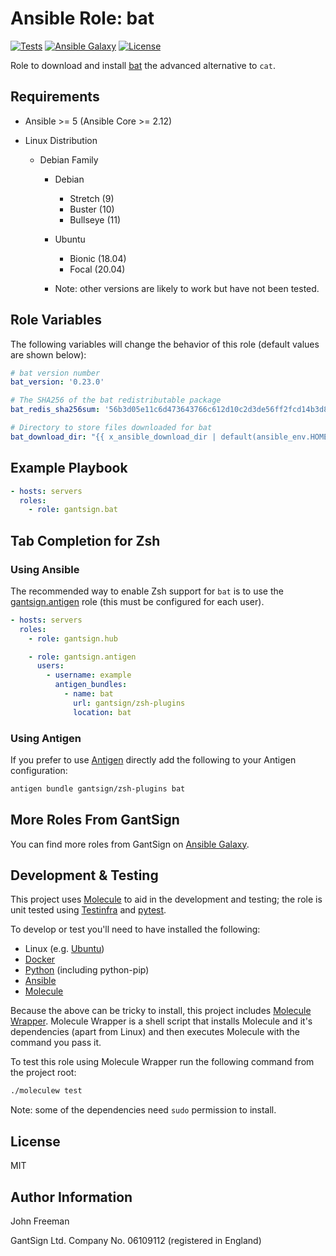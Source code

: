 Ansible Role: bat
=================

[![Tests](https://github.com/gantsign/ansible_role_bat/workflows/Tests/badge.svg)](https://github.com/gantsign/ansible_role_bat/actions?query=workflow%3ATests)
[![Ansible Galaxy](https://img.shields.io/badge/ansible--galaxy-gantsign.bat-blue.svg)](https://galaxy.ansible.com/gantsign/bat)
[![License](https://img.shields.io/badge/license-MIT-blue.svg)](https://raw.githubusercontent.com/gantsign/ansible_role_bat/master/LICENSE)

Role to download and install [bat](https://github.com/sharkdp/bat) the
advanced alternative to `cat`.

Requirements
------------

* Ansible >= 5 (Ansible Core >= 2.12)

* Linux Distribution

    * Debian Family

        * Debian

            * Stretch (9)
            * Buster (10)
            * Bullseye (11)

        * Ubuntu

            * Bionic (18.04)
            * Focal (20.04)

        * Note: other versions are likely to work but have not been tested.

Role Variables
--------------

The following variables will change the behavior of this role (default values
are shown below):

```yaml
# bat version number
bat_version: '0.23.0'

# The SHA256 of the bat redistributable package
bat_redis_sha256sum: '56b3d05e11c6d473643766c612d10c2d3de56ff2fcd14b3d82d86f5843307ced'

# Directory to store files downloaded for bat
bat_download_dir: "{{ x_ansible_download_dir | default(ansible_env.HOME + '/.ansible/tmp/downloads') }}"
```

Example Playbook
----------------

```yaml
- hosts: servers
  roles:
    - role: gantsign.bat
```

Tab Completion for Zsh
----------------------

### Using Ansible

The recommended way to enable Zsh support for `bat` is to use the
[gantsign.antigen](https://galaxy.ansible.com/gantsign/antigen) role (this must
be configured for each user).


```yaml
- hosts: servers
  roles:
    - role: gantsign.hub

    - role: gantsign.antigen
      users:
        - username: example
          antigen_bundles:
            - name: bat
              url: gantsign/zsh-plugins
              location: bat
```

### Using Antigen

If you prefer to use [Antigen](https://github.com/zsh-users/antigen) directly
add the following to your Antigen configuration:

```bash
antigen bundle gantsign/zsh-plugins bat
```

More Roles From GantSign
------------------------

You can find more roles from GantSign on
[Ansible Galaxy](https://galaxy.ansible.com/gantsign).

Development & Testing
---------------------

This project uses [Molecule](http://molecule.readthedocs.io/) to aid in the
development and testing; the role is unit tested using
[Testinfra](http://testinfra.readthedocs.io/) and
[pytest](http://docs.pytest.org/).

To develop or test you'll need to have installed the following:

* Linux (e.g. [Ubuntu](http://www.ubuntu.com/))
* [Docker](https://www.docker.com/)
* [Python](https://www.python.org/) (including python-pip)
* [Ansible](https://www.ansible.com/)
* [Molecule](http://molecule.readthedocs.io/)

Because the above can be tricky to install, this project includes
[Molecule Wrapper](https://github.com/gantsign/molecule-wrapper). Molecule
Wrapper is a shell script that installs Molecule and it's dependencies (apart
from Linux) and then executes Molecule with the command you pass it.

To test this role using Molecule Wrapper run the following command from the
project root:

```bash
./moleculew test
```

Note: some of the dependencies need `sudo` permission to install.

License
-------

MIT

Author Information
------------------

John Freeman

GantSign Ltd.
Company No. 06109112 (registered in England)
